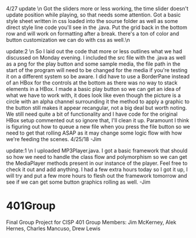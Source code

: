 4/27 update \n
Got the sliders more or less working, the time slider doesn't update position while playing, so that needs some attention. Got a basic style sheet written in css loaded into the sourse folder as well as some direct style line code you'll see in the .java. Put the grid back in the bottom row and will work on formatting after a break. there's a ton of color and button customization we can do with css as well.\n

update:2 \n
So I laid out the code that more or less outlines what we had discussed on Monday evening. I included the src file with the .java as well as a png for the play button and some sample media, the file path in the start of the program will need to be changed for the media if you're testing it on a different system so be aware. I did have to use a BorderPane instead of an HBox for the controls at the bottom as there was no way to stack elements in a HBox. I made a basic play button so we can get an idea of what we have to work with, it does look like even though the picture is a circle with an alpha channel surrounding it the method to apply a graphic to the button still makes it appear recangular, not a big deal but worth noting. We still need quite a bit of functionality and I have code for the original HBox setup commented out so ignore that, I'll clean it up. Paramount I think is figuring out how to queue a new file when you press the file button so we need to get that rolling ASAP as it may change some logic flow with how we're feeding the scenes.
4/25/18 -Jim

update:1 \n
I uploaded MP3Player.java. I got a basic framework that should so how we need to handle the class flow and polymorphism so we can get the MediaPlayer methods present in our instance of the player. Feel free to check it out and add anything. I had a few extra hours today so I got it up, I will try and put a few more hours to flesh out the framework tomorrow and see if we can get some button graphics rolling as well.
-Jim

# 401Group
Final Group Project for CISP 401
Group Members:
Jim McKerney, Alek Hernes, Charles Mancuso, Drew Lewis

